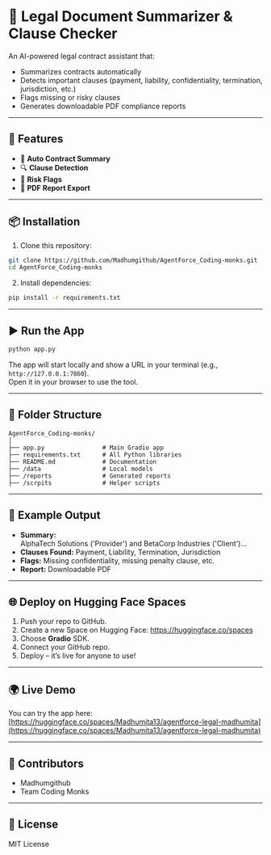 # 📝 Legal Document Summarizer & Clause Checker

An AI-powered legal contract assistant that:
- Summarizes contracts automatically
- Detects important clauses (payment, liability, confidentiality, termination, jurisdiction, etc.)
- Flags missing or risky clauses
- Generates downloadable PDF compliance reports

---

## 🚀 Features
- 📄 **Auto Contract Summary**
- 🔍 **Clause Detection**
- 🚩 **Risk Flags**
- 📑 **PDF Report Export**

---

## 📦 Installation

1. Clone this repository:
```bash
git clone https://github.com/Madhumgithub/AgentForce_Coding-monks.git
cd AgentForce_Coding-monks
```

2. Install dependencies:
```bash
pip install -r requirements.txt
```

---

## ▶️ Run the App

```bash
python app.py
```

The app will start locally and show a URL in your terminal (e.g., `http://127.0.0.1:7860`).  
Open it in your browser to use the tool.

---

## 📂 Folder Structure
```
AgentForce_Coding-monks/
│
├── app.py                # Main Gradio app
├── requirements.txt      # All Python libraries
├── README.md             # Documentation
├── /data                 # Local models
├── /reports              # Generated reports
├── /scrpits              # Helper scripts            
```

---

## 📄 Example Output

- **Summary:**  
  AlphaTech Solutions ('Provider') and BetaCorp Industries ('Client')...  
- **Clauses Found:** Payment, Liability, Termination, Jurisdiction  
- **Flags:** Missing confidentiality, missing penalty clause, etc.  
- **Report:** Downloadable PDF

---

## 🌐 Deploy on Hugging Face Spaces

1. Push your repo to GitHub.  
2. Create a new Space on Hugging Face: https://huggingface.co/spaces  
3. Choose **Gradio** SDK.  
4. Connect your GitHub repo.  
5. Deploy – it’s live for anyone to use!

---

## 🌍 Live Demo
You can try the app here: [https://huggingface.co/spaces/Madhumita13/agentforce-legal-madhumita](https://huggingface.co/spaces/Madhumita13/agentforce-legal-madhumita)

---

## 👥 Contributors
- Madhumgithub
- Team Coding Monks

---

## 📜 License
MIT License
